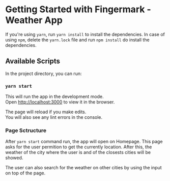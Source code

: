 # Getting Started with Fingermark - Weather App

If you're using `yarn`, run `yarn install` to install the dependencies.
In case of using `npm`, delete the `yarn.lock` file and run `npm install` do install the dependencies. 

## Available Scripts

In the project directory, you can run:

### `yarn start`

This will run the app in the development mode.\
Open [http://localhost:3000](http://localhost:3000) to view it in the browser.

The page will reload if you make edits.\
You will also see any lint errors in the console.

### Page Sctructure

After `yarn start` command run, the app will open on Homepage.
This page asks for the user permition to get the currently location.
After this, the weather of the city where the user is and of the closests cities will be showed.

The user can also search for the weather on other cities by using the input on top of the page.